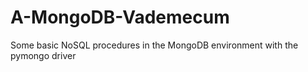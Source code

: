 # A-MongoDB-Vademecum
Some basic NoSQL procedures in the MongoDB environment with the pymongo driver
